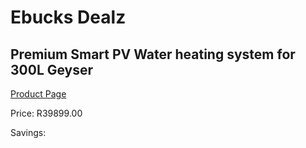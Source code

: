 
# Ebucks Dealz
## Premium Smart PV Water heating system for 300L Geyser
[Product Page](https://www.ebucks.com/web/shop/productSelected.do?prodId=1179810622&catId=1178920455)

Price: R39899.00

Savings: 


	
